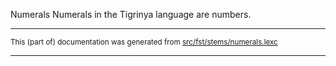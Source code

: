 Numerals
Numerals in the Tigrinya language are numbers.

* * *

<small>This (part of) documentation was generated from [src/fst/stems/numerals.lexc](https://github.com/giellalt/lang-tir/blob/main/src/fst/stems/numerals.lexc)</small>

---

